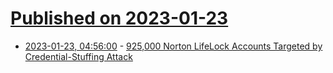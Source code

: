 # [Published on 2023-01-23](index.md)

* [2023-01-23, 04:56:00](https://it.slashdot.org/story/23/01/23/0435227/925000-norton-lifelock-accounts-targeted-by-credential-stuffing-attack?utm_source=rss1.0mainlinkanon&utm_medium=feed) - [925,000 Norton LifeLock Accounts Targeted by Credential-Stuffing Attack](https://it.slashdot.org/story/23/01/23/0435227/925000-norton-lifelock-accounts-targeted-by-credential-stuffing-attack?utm_source=rss1.0mainlinkanon&utm_medium=feed)
